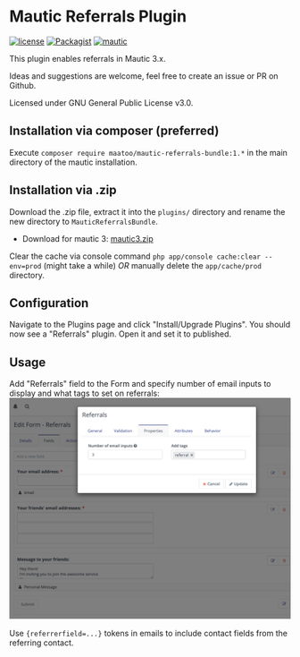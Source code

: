 # Mautic Referrals Plugin

[![license](https://img.shields.io/packagist/v/maatoo/mautic-referrals-bundle.svg)](https://packagist.org/packages/maatoo/mautic-referrals-bundle) 
[![Packagist](https://img.shields.io/packagist/l/maatoo/mautic-referrals-bundle.svg)](LICENSE)
[![mautic](https://img.shields.io/badge/mautic-3-blue.svg)](https://www.mautic.org/mixin/referrals/)

This plugin enables referrals in Mautic 3.x.

Ideas and suggestions are welcome, feel free to create an issue or PR on Github.

Licensed under GNU General Public License v3.0.

## Installation via composer (preferred)

Execute `composer require maatoo/mautic-referrals-bundle:1.*` in the main directory of the mautic installation.

## Installation via .zip
Download the .zip file, extract it into the `plugins/` directory and rename the new directory to `MauticReferralsBundle`.

* Download for mautic 3: [mautic3.zip](https://github.com/maatoo-io/mauticreferralsbundle/archive/main.zip)

Clear the cache via console command `php app/console cache:clear --env=prod` (might take a while) *OR* manually delete the `app/cache/prod` directory.

## Configuration
Navigate to the Plugins page and click "Install/Upgrade Plugins". You should now see a "Referrals" plugin. Open it and set it to published.

## Usage
Add "Referrals" field to the Form and specify number of email inputs to display and what tags to set on referrals:
![mautic form](/doc/form_preview.png?raw=true "Mautic Form with Referrals")

Use `{referrerfield=...}` tokens in emails to include contact fields from the referring contact.